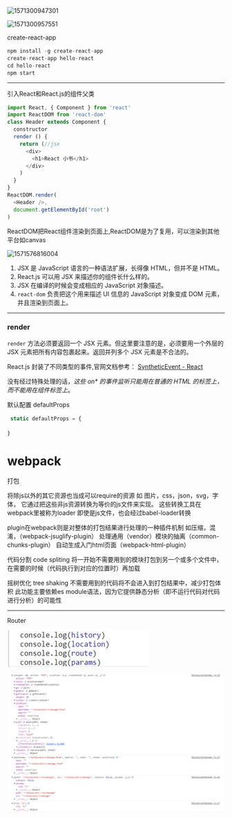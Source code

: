 ![1571300947301](D:\CODE\js\react\react.assets\1571300947301.png)

![1571300957551](D:\CODE\js\react\react.assets\1571300957551.png)

create-react-app

```js
npm install -g create-react-app
create-react-app hello-react
cd hello-react
npm start
```

---

引入React和React.js的组件父类

```js
import React, { Component } from 'react'
import ReactDOM from 'react-dom'
class Header extends Component {
  constructor
  render () {
    return (//jsx
      <div>
        <h1>React 小书</h1>
      </div>
    )
  }
}
ReactDOM.render(
  <Header />,
  document.getElementById('root')
)
```

ReactDOM把React组件渲染到页面上,ReactDOM是为了复用，可以渲染到其他平台如canvas

![1571576816004](D:\CODE\js\react\react.assets\1571576816004.png)

1. JSX 是 JavaScript 语言的一种语法扩展，长得像 HTML，但并不是 HTML。
2. React.js 可以用 JSX 来描述你的组件长什么样的。
3. JSX 在编译的时候会变成相应的 JavaScript 对象描述。
4. `react-dom` 负责把这个用来描述 UI 信息的 JavaScript 对象变成 DOM 元素，并且渲染到页面上。

---

### render

`render` 方法必须要返回一个 JSX 元素。但这里要注意的是，必须要用一个外层的 JSX 元素把所有内容包裹起来。返回并列多个 JSX 元素是不合法的。

React.js 封装了不同类型的事件,官网文档参考： [SyntheticEvent - React](https://facebook.github.io/react/docs/events.html#supported-events)

没有经过特殊处理的话，*这些 on\* 的事件监听只能用在普通的 HTML 的标签上，而不能用在组件标签上*。

 默认配置 defaultProps

```js
 static defaultProps = {

}
```



# webpack

 打包

将除js以外的其它资源也当成可以require的资源
  如 图片，css，json，svg，字体，
  它通过把这些非js资源转换为等价的js文件来实现。
  这些转换工具在webpack里被称为loader
    即使是js文件，也会经过babel-loader转换

plugin在webpack则是对整体的打包结果进行处理的一种插件机制
  如压缩，混淆，（webpack-jsuglify-plugin）
  处理通用（vendor）模块的抽离（common-chunks-plugin）
  自动生成入门html页面（webpack-html-plugin）

代码分割 code spliting
  将一开始不需要用到的模块打包到另一个或多个文件中，在需要的时候（代码执行到对应的位置时）再加载

摇树优化 tree shaking
  不需要用到的代码将不会进入到打包结果中，减少打包体积
  此功能主要依赖es module语法，因为它提供静态分析（即不运行代码对代码进行分析）的可能性

---

Router

![1572259372943](react.assets/1572259372943.png)

<img src="react.assets/1572259489365.png" alt="1572259489365" style="zoom: 150%;" />

